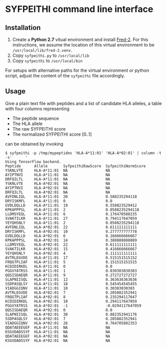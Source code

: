 # SYFPEITHI command line interface

## Installation

1. Create a **Python 2.7** vitual environment and install [Fred-2](https://github.com/FRED-2/Fred2). For this instructions, we assume the location of this virtual environment to be `/usr/local/lib/fred-2.venv`.
1. Copy `syfpeithi.py` to `/usr/local/lib`
1. Copy `syfpeithi` to `/usr/local/bin`

For setups with alternative paths for the virtual environment or python script, adjust the content of the `syfpeithi` file accordingly.

## Usage

Give a plain text file with peptides and a list of candidate HLA alleles, a table with four columns representing

* The peptide sequence
* The HLA allele
* The raw SYFPEITHI score
* The normalized SYFPEITHI score [0..1]

can be obtained by invoking

```
$ syfpeithi -p /tmp/mypeptides 'HLA-A*11:01' 'HLA-A*02:01' | column -t -s'      '
Using TensorFlow backend.
Peptide      Allele       SyfpeithiRawScore  SyfpeithiNormScore
YSKNLVTE     HLA-A*11:01  NA                 NA
AYIPTNVI     HLA-A*11:01  NA                 NA
DRFQILTL     HLA-A*11:01  NA                 NA
YSKNLVTE     HLA-A*02:01  NA                 NA
AYIPTNVI     HLA-A*02:01  NA                 NA
DRFQILTL     HLA-A*02:01  NA                 NA
AVFDNLIQL    HLA-A*11:01  20                 0.588235294118
DRYISKMFL    HLA-A*11:01  0                  0.0
GVDLDQLLD    HLA-A*11:01  19                 0.558823529412
KPKAPPPSL    HLA-A*11:01  2                  0.0588235294118
LLDMSYEQL    HLA-A*11:01  6                  0.176470588235
SVAKTILKR    HLA-A*11:01  27                 0.794117647059
YEYQHSNLY    HLA-A*11:01  2                  0.0588235294118
AVFDNLIQL    HLA-A*02:01  22                 0.611111111111
DRYISKMFL    HLA-A*02:01  10                 0.277777777778
GVDLDQLLD    HLA-A*02:01  6                  0.166666666667
KPKAPPPSL    HLA-A*02:01  14                 0.388888888889
LLDMSYEQL    HLA-A*02:01  22                 0.611111111111
SVAKTILKR    HLA-A*02:01  15                 0.416666666667
YEYQHSNLY    HLA-A*02:01  4                  0.111111111111
AVTRLEGVDE   HLA-A*11:01  17                 0.515151515152
FRQGTPLIAF   HLA-A*11:01  5                  0.151515151515
KCDIDIRKDL   HLA-A*11:01  0                  0.0
PGGVYATRSS   HLA-A*11:01  1                  0.030303030303
QQSISDAEQR   HLA-A*11:01  9                  0.272727272727
SLAPNIISQL   HLA-A*11:01  12                 0.363636363636
SSDPASQLSY   HLA-A*11:01  18                 0.545454545455
VIADGGIQNV   HLA-A*11:01  10                 0.30303030303
AVTRLEGVDE   HLA-A*02:01  7                  0.205882352941
FRQGTPLIAF   HLA-A*02:01  8                  0.235294117647
KCDIDIRKDL   HLA-A*02:01  10                 0.294117647059
PGGVYATRSS   HLA-A*02:01  -1                 -0.0294117647059
QQSISDAEQR   HLA-A*02:01  0                  0.0
SLAPNIISQL   HLA-A*02:01  30                 0.882352941176
SSDPASQLSY   HLA-A*02:01  7                  0.205882352941
VIADGGIQNV   HLA-A*02:01  26                 0.764705882353
QDATAEEEGEF  HLA-A*11:01  NA                 NA
KSGVDADSSYF  HLA-A*11:01  NA                 NA
QDATAEEEGEF  HLA-A*02:01  NA                 NA
KSGVDADSSYF  HLA-A*02:01  NA                 NA
```
